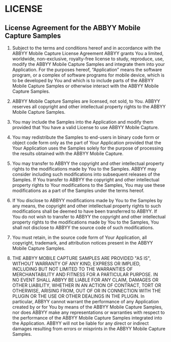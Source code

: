 # LICENSE

## License Agreement for the ABBYY Mobile Capture Samples

1.	Subject to the terms and conditions hereof and in accordance with the ABBYY Mobile Capture License Agreement ABBYY grants You a limited, worldwide, non-exclusive, royalty-free license to study, reproduce, use, modify the ABBYY Mobile Capture Samples and integrate them into your Application. For the purposes hereof, “Application” means the software program, or a complex of software programs for mobile device, which is to be developed by You and which is to include parts of the ABBYY Mobile Capture Samples or otherwise interact with the ABBYY Mobile Capture Samples.

2.	ABBYY Mobile Capture Samples are licensed, not sold, to You. ABBYY reserves all copyright and other intellectual property rights to the ABBYY Mobile Capture Samples.

3.	You may include the Samples into the Application and modify them provided that You have a valid License to use ABBYY Mobile Capture.

4.	You may redistribute the Samples to end-users in binary code form or object code form only as the part of Your Application provided that the Your Application uses the Samples solely for the purpose of processing the results obtained with the ABBYY Mobile Capture.

5.	You may transfer to ABBYY the copyright and other intellectual property rights to the modifications made by You to the Samples. ABBYY may consider including such modifications into subsequent releases of the Samples. If You transfer to ABBYY the copyright and other intellectual property rights to Your modifications to the Samples, You may use these modifications as a part of the Samples under the terms hereof.

6.	If You disclose to ABBYY modifications made by You to the Samples by any means, the copyright and other intellectual property rights to such modifications shall be deemed to have been transferred to ABBYY. If You do not wish to transfer to ABBYY the copyright and other intellectual property rights to the modifications made by You to the Samples, You shall not disclose to ABBYY the source code of such modifications.

7.	You must retain, in the source code form of Your Application, all copyright, trademark, and attribution notices present in the ABBYY Mobile Capture Samples.

8.	THE ABBYY MOBILE CAPTURE SAMPLES ARE PROVIDED "AS IS", WITHOUT WARRANTY OF ANY KIND, EXPRESS OR IMPLIED, INCLUDING BUT NOT LIMITED TO THE WARRANTIES OF MERCHANTABILITY AND FITNESS FOR A PARTICULAR PURPOSE. IN NO EVENT SHALL ABBYY BE LIABLE FOR ANY CLAIM, DAMAGES OR OTHER LIABILITY, WHETHER IN AN ACTION OF CONTRACT, TORT OR OTHERWISE, ARISING FROM, OUT OF OR IN CONNECTION WITH THE PLUGIN OR THE USE OR OTHER DEALINGS IN THE PLUGIN. In particular, ABBYY cannot warrant the performance of any Application created by or for You by means of the ABBYY Mobile Capture Samples, nor does ABBYY make any representations or warranties with respect to the performance of the ABBYY Mobile Capture Samples integrated into the Application. ABBYY will not be liable for any direct or indirect damages resulting from errors or misprints in the ABBYY Mobile Capture Samples.
